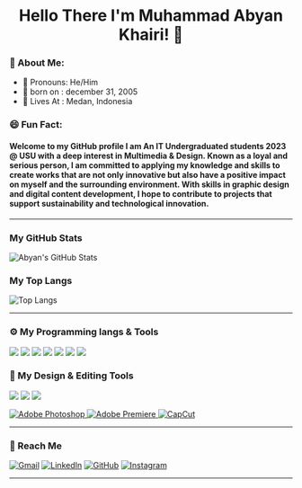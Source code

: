 <h1 align="center">Hello There I'm Muhammad Abyan Khairi! 👋</h1>

<h3>🔎 About Me:</h3>

- 📌 Pronouns: He/Him
- 📌 born on : december 31, 2005
- 📌 Lives At : Medan, Indonesia

<h3>😄 Fun Fact: </h3>

#### Welcome to my GitHub profile I am An IT Undergraduated students 2023 @ USU with a deep interest in Multimedia & Design. Known as a loyal and serious person, I am committed to applying my knowledge and skills to create works that are not only innovative but also have a positive impact on myself and the surrounding environment. With skills in graphic design and digital content development, I hope to contribute to projects that support sustainability and technological innovation.

---

<h3>My GitHub Stats</h3>

![Abyan's GitHub Stats](https://github-readme-stats.vercel.app/api?username=abyankhairii&show_icons=true&theme=tokyonight)

<h3>My Top Langs</h3>

![Top Langs](https://github-readme-stats.vercel.app/api/top-langs/?username=abyankhairii&layout=compact&theme=tokyonight)

---

<h3> ⚙️ My Programming langs & Tools </h3>
<p align="left">
  <img src="https://img.shields.io/badge/-Python-3776AB?style=for-the-badge&logo=python&logoColor=white" />
  <img src="https://img.shields.io/badge/-JavaScript-F7DF1E?style=for-the-badge&logo=javascript&logoColor=black" />
  <img src="https://img.shields.io/badge/-HTML5-E34F26?style=for-the-badge&logo=html5&logoColor=white" />
  <img src="https://img.shields.io/badge/-CSS3-1572B6?style=for-the-badge&logo=css3&logoColor=white" />
  <img src="https://img.shields.io/badge/-React-61DAFB?style=for-the-badge&logo=react&logoColor=black" />
  <img src="https://img.shields.io/badge/-Node.js-339933?style=for-the-badge&logo=node.js&logoColor=white" />
  <img src="https://img.shields.io/badge/-Git-F05032?style=for-the-badge&logo=git&logoColor=white" />
</p>
<h3> 🎨 My Design & Editing Tools </h3>
<p align="left">
  <img src="https://img.shields.io/badge/-VS%20Code-007ACC?style=for-the-badge&logo=visualstudiocode&logoColor=white" />
  <img src="https://img.shields.io/badge/-Canva-00C4CC?style=for-the-badge&logo=canva&logoColor=white" />
  <img src="https://img.shields.io/badge/-Figma-F24E1E?style=for-the-badge&logo=figma&logoColor=white" />
</p>

<p align="left">
  <a href="https://www.adobe.com/products/photoshop.html">
    <img src="https://img.icons8.com/color/48/000000/adobe-photoshop.png" alt="Adobe Photoshop"/>
  </a>
  <a href="https://www.adobe.com/products/premiere.html">
    <img src="https://img.icons8.com/color/48/000000/adobe-premiere-pro.png" alt="Adobe Premiere"/>
  </a>
  <a href="https://www.capcut.com/">
    <img src="https://upload.wikimedia.org/wikipedia/commons/5/5f/CapCut_Logo.svg" alt="CapCut"/>
  </a>
</p>

---

<h3>🚀 Reach Me</h3>   

[![Gmail](https://img.shields.io/badge/Gmail-D14836?style=for-the-badge&logo=gmail&logoColor=white)](mailto:khairiabyan@gmail.com)  [![LinkedIn](https://img.shields.io/badge/LinkedIn-0077B5?style=for-the-badge&logo=linkedin&logoColor=white)](https://linkedin.com/in/m-abyan-khairi-665483315)  [![GitHub](https://img.shields.io/badge/GitHub-100000?style=for-the-badge&logo=github&logoColor=white)](https://github.com/abyankhairii)  [![Instagram](https://img.shields.io/badge/Instagram-E4405F?style=for-the-badge&logo=instagram&logoColor=white)](https://instagram.com/abyannkhairii)  

---

